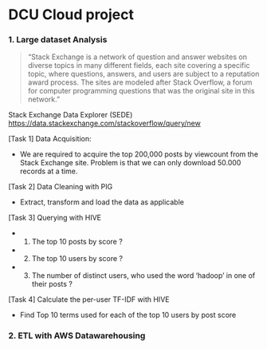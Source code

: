 # DCU Cloud project

### 1. Large dataset Analysis
> “Stack Exchange is a network of question and answer websites on diverse topics in many different fields, each site covering a specific topic, where questions, answers, and users are subject to a reputation award process. The sites are modeled after Stack Overflow, a forum for computer programming questions that was the original site in this network.”

Stack Exchange Data Explorer (SEDE) https://data.stackexchange.com/stackoverflow/query/new

[Task 1] Data Acquisition: 
 - We are required to acquire the top 200,000 posts by viewcount from the Stack Exchange site. Problem is that we can only download 50.000 records at a time. 

[Task 2] Data Cleaning with PIG
 - Extract, transform and load the data as applicable

[Task 3] Querying with HIVE
 - 1. The top 10 posts by score ?
 - 2. The top 10 users by score ?
 - 3. The number of distinct users, who used the word ‘hadoop’ in one of their posts ? 

[Task 4]  Calculate the per-user TF-IDF with HIVE 
 - Find Top 10 terms used for each of the top 10 users by post score


### 2. ETL with AWS Datawarehousing

































































